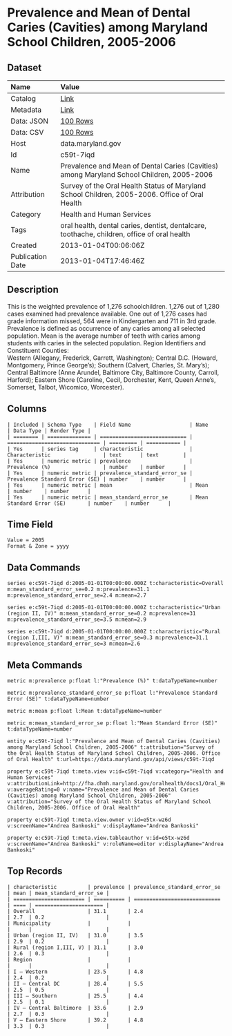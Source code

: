 # Prevalence and Mean of Dental Caries (Cavities) among Maryland School Children, 2005-2006

## Dataset

| Name | Value |
| :--- | :---- |
| Catalog | [Link](https://catalog.data.gov/dataset/prevalence-and-mean-of-dental-caries-among-maryland-school-children-2005-2006-5d737) |
| Metadata | [Link](https://data.maryland.gov/api/views/c59t-7iqd) |
| Data: JSON | [100 Rows](https://data.maryland.gov/api/views/c59t-7iqd/rows.json?max_rows=100) |
| Data: CSV | [100 Rows](https://data.maryland.gov/api/views/c59t-7iqd/rows.csv?max_rows=100) |
| Host | data.maryland.gov |
| Id | c59t-7iqd |
| Name | Prevalence and Mean of Dental Caries (Cavities) among Maryland School Children, 2005-2006 |
| Attribution | Survey of the Oral Health Status of Maryland School Children, 2005-2006. Office of Oral Health |
| Category | Health and Human Services |
| Tags | oral health, dental caries, dentist, dentalcare, toothache, children, office of oral health |
| Created | 2013-01-04T00:06:06Z |
| Publication Date | 2013-01-04T17:46:46Z |

## Description

This is the weighted prevalence of 1,276 schoolchildren.  1,276 out of 1,280 cases examined had prevalence available. One out of 1,276 cases had grade information missed, 564 were in Kindergarten and 711 in 3rd grade.  Prevalence is defined as occurrence of any caries among all selected population.  Mean is the average number of teeth with caries among students with caries in the selected population.  Region Identifiers and Constituent Counties:	
Western (Allegany, Frederick, Garrett, Washington); Central D.C. (Howard, Montgomery, Prince George’s); Southern (Calvert, Charles, St. Mary’s); Central Baltimore (Anne Arundel, Baltimore City, Baltimore County, Carroll, Harford); Eastern Shore (Caroline, Cecil, Dorchester, Kent, Queen Anne’s, Somerset, Talbot, Wicomico, Worcester).

## Columns

```ls
| Included | Schema Type    | Field Name                   | Name                           | Data Type | Render Type |
| ======== | ============== | ============================ | ============================== | ========= | =========== |
| Yes      | series tag     | characteristic               | Characteristic                 | text      | text        |
| Yes      | numeric metric | prevalence                   | Prevalence (%)                 | number    | number      |
| Yes      | numeric metric | prevalence_standard_error_se | Prevalence Standard Error (SE) | number    | number      |
| Yes      | numeric metric | mean                         | Mean                           | number    | number      |
| Yes      | numeric metric | mean_standard_error_se       | Mean Standard Error (SE)       | number    | number      |
```

## Time Field

```ls
Value = 2005
Format & Zone = yyyy
```

## Data Commands

```ls
series e:c59t-7iqd d:2005-01-01T00:00:00.000Z t:characteristic=Overall m:mean_standard_error_se=0.2 m:prevalence=31.1 m:prevalence_standard_error_se=2.4 m:mean=2.7

series e:c59t-7iqd d:2005-01-01T00:00:00.000Z t:characteristic="Urban (region II, IV)" m:mean_standard_error_se=0.2 m:prevalence=31 m:prevalence_standard_error_se=3.5 m:mean=2.9

series e:c59t-7iqd d:2005-01-01T00:00:00.000Z t:characteristic="Rural (region I,III, V)" m:mean_standard_error_se=0.3 m:prevalence=31.1 m:prevalence_standard_error_se=3 m:mean=2.6
```

## Meta Commands

```ls
metric m:prevalence p:float l:"Prevalence (%)" t:dataTypeName=number

metric m:prevalence_standard_error_se p:float l:"Prevalence Standard Error (SE)" t:dataTypeName=number

metric m:mean p:float l:Mean t:dataTypeName=number

metric m:mean_standard_error_se p:float l:"Mean Standard Error (SE)" t:dataTypeName=number

entity e:c59t-7iqd l:"Prevalence and Mean of Dental Caries (Cavities) among Maryland School Children, 2005-2006" t:attribution="Survey of the Oral Health Status of Maryland School Children, 2005-2006. Office of Oral Health" t:url=https://data.maryland.gov/api/views/c59t-7iqd

property e:c59t-7iqd t:meta.view v:id=c59t-7iqd v:category="Health and Human Services" v:attributionLink=http://fha.dhmh.maryland.gov/oralhealth/docs1/Oral_Health_Survey_Report.pdf v:averageRating=0 v:name="Prevalence and Mean of Dental Caries (Cavities) among Maryland School Children, 2005-2006" v:attribution="Survey of the Oral Health Status of Maryland School Children, 2005-2006. Office of Oral Health"

property e:c59t-7iqd t:meta.view.owner v:id=e5tx-wz6d v:screenName="Andrea Bankoski" v:displayName="Andrea Bankoski"

property e:c59t-7iqd t:meta.view.tableauthor v:id=e5tx-wz6d v:screenName="Andrea Bankoski" v:roleName=editor v:displayName="Andrea Bankoski"
```

## Top Records

```ls
| characteristic          | prevalence | prevalence_standard_error_se | mean | mean_standard_error_se | 
| ======================= | ========== | ============================ | ==== | ====================== | 
| Overall                 | 31.1       | 2.4                          | 2.7  | 0.2                    | 
| Municipality            |            |                              |      |                        | 
| Urban (region II, IV)   | 31.0       | 3.5                          | 2.9  | 0.2                    | 
| Rural (region I,III, V) | 31.1       | 3.0                          | 2.6  | 0.3                    | 
| Region                  |            |                              |      |                        | 
| I – Western             | 23.5       | 4.8                          | 2.4  | 0.2                    | 
| II – Central DC         | 28.4       | 5.5                          | 2.5  | 0.5                    | 
| III – Southern          | 25.5       | 4.4                          | 2.5  | 0.1                    | 
| IV – Central Baltimore  | 33.6       | 2.9                          | 2.7  | 0.3                    | 
| V – Eastern Shore       | 39.2       | 4.8                          | 3.3  | 0.3                    | 
```